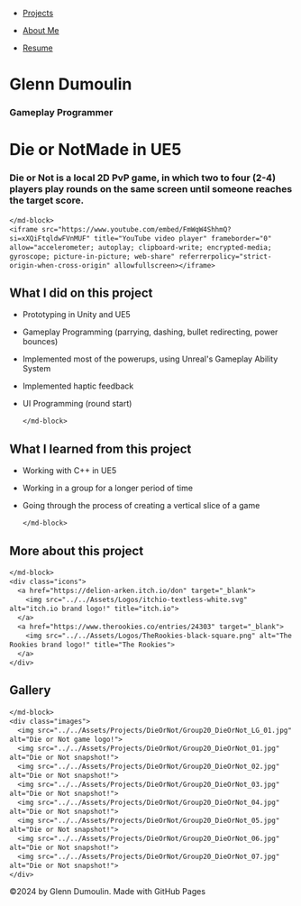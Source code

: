 <link href="../../style.css" rel="stylesheet"/>
<link href="../project-details.css" rel="stylesheet"/>
<script type="module" src="https://md-block.verou.me/md-block.js"></script>

<div class="nav-bar">
  <md-block>

- <a href="../../">Projects</a>
- <a href="../../About/">About Me</a>
- <a href="../../Resume/">Resume</a>

  </md-block>
</div>

<div class="title">
  <md-block>

# Glenn Dumoulin

  </md-block>
  <h3>Gameplay Programmer</h3>
</div>

<div class="content">
  <h1 class="project-title"><span>Die or Not</span><span>Made in UE5</span></h1>
  <div class="intro">
    <md-block>

### Die or Not is a local 2D PvP game, in which two to four (2-4) players play rounds on the same screen until someone reaches the target score.

    </md-block>
    <iframe src="https://www.youtube.com/embed/FmWqW4ShhmQ?si=xXQiFtqldwFVnMUF" title="YouTube video player" frameborder="0" allow="accelerometer; autoplay; clipboard-write; encrypted-media; gyroscope; picture-in-picture; web-share" referrerpolicy="strict-origin-when-cross-origin" allowfullscreen></iframe>
  </div>
  <div class="details">
    <div>
      <md-block>

## What I did on this project

- Prototyping in Unity and UE5
- Gameplay Programming (parrying, dashing, bullet redirecting, power bounces)
- Implemented most of the powerups, using Unreal's Gameplay Ability System
- Implemented haptic feedback
- UI Programming (round start)

      </md-block>
    </div>
    <div>
      <md-block>

## What I learned from this project

- Working with C++ in UE5
- Working in a group for a longer period of time
- Going through the process of creating a vertical slice of a game

      </md-block>
    </div>
  </div>
  <div class="platforms">
    <md-block>

## More about this project

    </md-block>
    <div class="icons">
      <a href="https://delion-arken.itch.io/don" target="_blank">
        <img src="../../Assets/Logos/itchio-textless-white.svg" alt="itch.io brand logo!" title="itch.io">
      </a>
      <a href="https://www.therookies.co/entries/24303" target="_blank">
        <img src="../../Assets/Logos/TheRookies-black-square.png" alt="The Rookies brand logo!" title="The Rookies">
      </a>
    </div>
  </div>
  <div class="gallery">
    <md-block>

## Gallery

    </md-block>
    <div class="images">
      <img src="../../Assets/Projects/DieOrNot/Group20_DieOrNot_LG_01.jpg" alt="Die or Not game logo!">
      <img src="../../Assets/Projects/DieOrNot/Group20_DieOrNot_01.jpg" alt="Die or Not snapshot!">
      <img src="../../Assets/Projects/DieOrNot/Group20_DieOrNot_02.jpg" alt="Die or Not snapshot!">
      <img src="../../Assets/Projects/DieOrNot/Group20_DieOrNot_03.jpg" alt="Die or Not snapshot!">
      <img src="../../Assets/Projects/DieOrNot/Group20_DieOrNot_04.jpg" alt="Die or Not snapshot!">
      <img src="../../Assets/Projects/DieOrNot/Group20_DieOrNot_05.jpg" alt="Die or Not snapshot!">
      <img src="../../Assets/Projects/DieOrNot/Group20_DieOrNot_06.jpg" alt="Die or Not snapshot!">
      <img src="../../Assets/Projects/DieOrNot/Group20_DieOrNot_07.jpg" alt="Die or Not snapshot!">
    </div>
  </div>
</div>

<footer>
  <md-block>

©2024 by Glenn Dumoulin. Made with GitHub Pages

  </md-block>
</footer>
